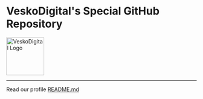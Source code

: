 # VeskoDigital's Special GitHub Repository

<img src="https://avatars.githubusercontent.com/u/89997202?s=200&v=4" alt="VeskoDigital Logo" height="100"/>

---

Read our profile [README.md](profile/README.md)
